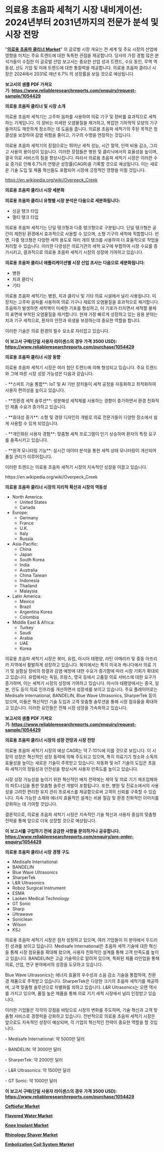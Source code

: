 <p><h1>의료용 초음파 세척기 시장 내비게이션: 2024년부터 2031년까지의 전문가 분석 및 시장 전망</h1></p><p>"<strong><a href="https://www.reliableresearchreports.com/medical-ultrasonic-cleaners-r1054429?utm_campaign=105&utm_medium=7&utm_source=Github&utm_content=ia&utm_term=09102024&utm_id=medical-ultrasonic-cleaners">의료용 초음파 클리너 Market</a></strong>" 의 글로벌 시장 개요는 전 세계 및 주요 시장의 산업에 영향을 미치는 주요 트렌드에 대한 독특한 관점을 제공합니다. 당사의 가장 경험 많은 분석가들이 수집한 이 글로벌 산업 보고서는 중요한 산업 성과 트렌드, 수요 동인, 무역 역동성, 선도 기업 및 미래 트렌드에 대한 통찰력을 제공합니다. 의료용 초음파 클리너 시장은 2024에서 2031로 매년 6.7% 의 성장률을 보일 것으로 예상됩니다.</p>
<p><strong>보고서의 샘플 PDF 가져오기:&nbsp;<a href="https://www.reliableresearchreports.com/enquiry/request-sample/1054429?utm_campaign=105&utm_medium=7&utm_source=Github&utm_content=ia&utm_term=09102024&utm_id=medical-ultrasonic-cleaners">https://www.reliableresearchreports.com/enquiry/request-sample/1054429</a></strong></p>
<p><strong>의료용 초음파 클리너 및 시장 소개</strong></p>
<p><p>의료용 초음파 세척기는 고주파 음파를 사용하여 의료 기구 및 장비를 효과적으로 세척하는 기계입니다. 이 장비는 미세한 오염물질을 제거하고, 복잡한 기하학적 모양의 기구들까지도 깨끗하게 청소하는 데 도움을 줍니다. 의료용 초음파 세척기의 주된 목적은 청결성을 보장하여 감염 위험을 줄이고, 기구의 수명을 연장하는 것입니다.</p><p>의료용 초음파 세척기의 장점으로는 뛰어난 세척 성능, 시간 절약, 인력 비용 감소, 그리고 사용의 용이성이 있습니다. 이러한 장점들은 병원 및 클리닉에서의 효율성을 높이며, 결국 의료 서비스의 질을 향상시킵니다. 따라서 의료용 초음파 세척기 시장은 이러한 수요 증가로 인해 6.7%의 연평균 성장률(CAGR)을 기록할 것으로 예상됩니다. 이는 새로운 기술 도입 및 제품 혁신들도 포함되어 시장에 긍정적인 영향을 미칠 것입니다.</p></p>
<p><a href="https://en.wikipedia.org/wiki/Overpeck_Creek?utm_campaign=105&utm_medium=7&utm_source=Github&utm_content=ia&utm_term=09102024&utm_id=medical-ultrasonic-cleaners">https://en.wikipedia.org/wiki/Overpeck_Creek</a></p>
<p><strong>의료용 초음파 클리너 시장 세분화</strong></p>
<p><strong>의료용 초음파 클리너 유형별 시장 분석은 다음으로 세분화됩니다:</strong></p>
<p><ul><li>싱글 탱크 타입</li><li>멀티 탱크 타입</li></ul></p>
<p><p>의료용 초음파 세척기는 단일 탱크형과 다중 탱크형으로 구분됩니다. 단일 탱크형은 공간이 제한된 환경에서 효과적으로 사용할 수 있으며, 소형 기구의 세척에 적합합니다. 반면, 다중 탱크형은 다양한 세척 용도로 여러 개의 탱크를 사용하여 더 효율적으로 작업을 처리할 수 있습니다. 이러한 다양성은 의료기관의 세척 요구에 부합하여 시장 수요를 증가시키고, 결과적으로 의료용 초음파 세척기 시장의 성장에 기여하고 있습니다.</p></p>
<p><strong>의료용 초음파 클리너 애플리케이션별 시장 산업 조사는 다음으로 세분화됩니다:</strong></p>
<p><ul><li>병원</li><li>치과 클리닉</li><li>기타</li></ul></p>
<p><p>의료용 초음파 세척기는 병원, 치과 클리닉 및 기타 의료 시설에서 널리 사용됩니다. 이 장치는 고주파 음파를 사용하여 의료 기구나 재료의 오염물질을 효과적으로 제거합니다. 초음파가 발생하면 세척액이 미세한 기포를 형성하고, 이 기포가 터지면서 세척할 물체의 표면에 부착된 오염물질을 제거합니다. 현재 가장 빠르게 성장하고 있는 응용 분야는 치과 기구 세척으로, 환자의 안전과 위생을 보장하는데 중요한 역할을 합니다. </p><p>이러한 기술은 의료 환경의 필수 요소로 자리잡고 있습니다.</p></p>
<p><strong>이 보고서 구매(단일 사용자 라이센스의 경우 가격 3500 USD): <a href="https://www.reliableresearchreports.com/purchase/1054429?utm_campaign=105&utm_medium=7&utm_source=Github&utm_content=ia&utm_term=09102024&utm_id=medical-ultrasonic-cleaners">https://www.reliableresearchreports.com/purchase/1054429</a></strong></p>
<p><strong>의료용 초음파 클리너 시장 동향</strong></p>
<p><p>의료용 초음파 세척기 시장은 여러 첨단 트렌드에 의해 형성되고 있습니다. 주요 트렌드와 그에 따른 시장 성장 가능성은 다음과 같습니다.</p><p>- **스마트 기술 통합**: IoT 및 AI 기반 장치들이 세척 공정을 자동화하고 최적화하여 사용자 편의성을 높이고 있습니다.  </p><p>- **친환경 세척 솔루션**: 생분해성 세척제를 사용하는 경향이 증가하면서 환경 친화적인 제품 수요가 증가하고 있습니다.  </p><p>- **휴대성 증가**: 소형 및 경량 디자인의 개발로 의료 전문가들이 다양한 장소에서 쉽게 사용할 수 있게 되었습니다.  </p><p>- **개인화된 사용자 경험**: 맞춤형 세척 프로그램이 인기 상승하며 환자의 특정 요구를 충족시키고 있습니다.  </p><p>- **원격 모니터링 기능**: 실시간 데이터 분석을 통한 세척 상태 모니터링이 개선되어 품질 관리가 이루어집니다.  </p><p>이러한 트렌드는 의료용 초음파 세척기 시장의 지속적인 성장을 이끌고 있습니다.</p></p>
<p>https://en.wikipedia.org/wiki/Overpeck_Creek</p>
<p><strong>의료용 초음파 클리너 시장의 지리적 확산과 시장의 역동성</strong></p>
<p><ul>
    <li>
        North America:
        <ul>
            <li>United States</li>
            <li>Canada</li>
        </ul>
    </li>
    <li>
        Europe:
        <ul>
            <li>Germany</li>
            <li>France</li>
            <li>U.K.</li>
            <li>Italy</li>
            <li>Russia</li>
        </ul>
    </li>
    <li>
        Asia-Pacific:
        <ul>
            <li>China</li>
            <li>Japan</li>
            <li>South Korea</li>
            <li>India</li>
            <li>Australia</li>
            <li>China Taiwan</li>
            <li>Indonesia</li>
            <li>Thailand</li>
            <li>Malaysia</li>
        </ul>
    </li>
    <li>
        Latin America:
        <ul>
            <li>Mexico</li>
            <li>Brazil</li>
            <li>Argentina Korea</li>
            <li>Colombia</li>
        </ul>
    </li>
    <li>
        Middle East & Africa:
        <ul>
            <li>Turkey</li>
            <li>Saudi</li>
            <li>Arabia</li>
            <li>UAE</li>
            <li>Korea</li>
        </ul>
    </li>
    </ul></p>
<p><p>의료용 초음파 세척기 시장은 북미, 유럽, 아시아 태평양, 라틴 아메리카 및 중동 아프리카 지역에서 활발하게 성장하고 있습니다. 북미에서는 특히 미국과 캐나다에서 의료 기기 및 실험실 장비의 청결과 감염 예방에 대한 수요가 증가함에 따라 시장 기회가 확대되고 있습니다. 유럽에서는 독일, 프랑스, 영국 등에서 고품질 의료 서비스에 대한 요구가 증가하며, 이는 세척기 시장의 성장에 기여하고 있습니다. 아시아 태평양에서는 중국, 일본, 인도 등이 의료 인프라를 개선하면서 성장세를 보이고 있습니다. 주요 플레이어로는 Medisafe International, BANDELIN, Blue Wave Ultrasonics, SharperTek 등이 있으며, 이들은 혁신적인 기술 도입과 고객 맞춤형 솔루션을 통해 시장 점유율을 확대하고 있습니다. 이러한 요인들은 전체 시장 성장을 가속화하고 있습니다.</p></p>
<p><strong>보고서의 샘플 PDF 가져오기:&nbsp;<a href="https://www.reliableresearchreports.com/enquiry/request-sample/1054429?utm_campaign=105&utm_medium=7&utm_source=Github&utm_content=ia&utm_term=09102024&utm_id=medical-ultrasonic-cleaners">https://www.reliableresearchreports.com/enquiry/request-sample/1054429</a></strong></p>
<p><strong>의료용 초음파 클리너 시장의 성장 전망과 시장 전망</strong></p>
<p><p>의료용 초음파 세척기 시장의 예상 CAGR는 약 7-10%에 이를 것으로 보입니다. 이 시장의 성장은 혁신적인 성장 동력에 의해 주도되고 있으며, 특히 의료기기 청소와 소독의 효율성을 높이는 새로운 기술이 주목받고 있습니다. 자동화 및 IoT 기술의 도입은 초음파 세척기의 정밀성과 안전성을 향상시켜 사용자 만족도를 높이고 있습니다.</p><p>시장 성장 가능성을 높이기 위한 혁신적인 배치 전략에는 제약 및 의료 기기 제조업체와의 파트너십을 통한 맞춤형 솔루션 개발이 포함됩니다. 또한, 병원 및 진료소에서의 사용성을 고려한 편리한 유지 관리 프로세스를 제공함으로써 고객의 신뢰를 구축할 수 있습니다. 지속 가능한 소재와 에너지 효율적인 설계는 비용 절감 및 환경 친화적인 이미지를 강화하는 데 기여할 것입니다. </p><p>결론적으로, 의료용 초음파 세척기 시장은 지속적인 기술 혁신과 사용자 중심의 맞춤형 전략을 통해 앞으로 더욱 성장할 것으로 예상됩니다.</p></p>
<p><strong>이 보고서를 구입하기 전에 궁금한 사항을 문의하거나 공유합니다. <a href="https://www.reliableresearchreports.com/enquiry/pre-order-enquiry/1054429?utm_campaign=105&utm_medium=7&utm_source=Github&utm_content=ia&utm_term=09102024&utm_id=medical-ultrasonic-cleaners">https://www.reliableresearchreports.com/enquiry/pre-order-enquiry/1054429</a></strong></p>
<p><strong>의료용 초음파 클리너 시장 경쟁 구도</strong></p>
<p><ul><li>Medisafe International</li><li>BANDELIN</li><li>Blue Wave Ultrasonics</li><li>SharperTek</li><li>L&R Ultrasonics</li><li>Roboz Surgical Instrument</li><li>ESMA</li><li>Laoken Medical Technology</li><li>GT Sonic</li><li>Sharp</li><li>Ultrawave</li><li>Soniclean</li><li>Wilson</li><li>KSJ</li></ul></p>
<p><p>의료용 초음파 세척기 시장은 점차 성장하고 있으며, 여러 기업들이 이 분야에서 두드러진 성과를 보이고 있습니다. Medisafe International은 초음파 세척 기술에 대한 혁신을 통해 시장 점유율을 확대해 왔으며, 사용자 친화적인 설계를 통해 고객 만족도를 높이고 있습니다. BANDELIN은 고급 기술력으로 알려져 있으며, 특화된 제품 라인업을 통해 의료, 산업, 연구 분야에서의 성장을 도모하고 있습니다.</p><p>Blue Wave Ultrasonics는 에너지 효율의 우수성과 소음 감소 기술을 통합하여, 친환경 제품으로 주목받고 있습니다. SharperTek은 다양한 크기의 초음파 세척기를 제공하며, 고객 맞춤형 솔루션으로 차별화를 꾀하고 있습니다. L&R Ultrasonics는 오랜 역사를 가지고 있으며, 품질 높은 제품을 통해 의료 기기 세척 시장에서 널리 인정받고 있습니다.</p><p>이러한 기업들은 각각의 강점을 바탕으로 시장의 변화를 주도하며, 기술 혁신과 고객 맞춤형 서비스로 경쟁력을 강화하고 있습니다. 전반적으로 의료용 초음파 세척기 시장은 앞으로도 지속적인 성장이 예상되며, 각 기업의 혁신적인 전략이 중요한 역할을 할 것입니다.</p><p>- Medisafe International: 약 5000만 달러</p><p>- BANDELIN: 약 3000만 달러</p><p>- SharperTek: 약 2000만 달러</p><p>- L&R Ultrasonics: 약 1500만 달러</p><p>- GT Sonic: 약 1000만 달러</p></p>
<p><strong>이 보고서 구매(단일 사용자 라이센스의 경우 가격 3500 USD): <a href="https://www.reliableresearchreports.com/purchase/1054429?utm_campaign=105&utm_medium=7&utm_source=Github&utm_content=ia&utm_term=09102024&utm_id=medical-ultrasonic-cleaners">https://www.reliableresearchreports.com/purchase/1054429</a></strong></p>
<p><strong><p><a href="https://www.linkedin.com/pulse/ceftiofur-market-research-report-exploring-size-revenue-analysis-gg8af?utm_campaign=105&utm_medium=7&utm_source=Github&utm_content=ia&utm_term=09102024&utm_id=medical-ultrasonic-cleaners">Ceftiofur Market</a></p><p><a href="https://issuu.com/reportprime-2/docs/flavored-water-market-size-2030.ppt_bbc9ee2bee8e57?utm_campaign=105&utm_medium=7&utm_source=Github&utm_content=ia&utm_term=09102024&utm_id=medical-ultrasonic-cleaners">Flavored Water Market</a></p><p><a href="https://www.linkedin.com/pulse/knee-implant-market-trends-strategic-insights-2024-2031-u9fff?utm_campaign=105&utm_medium=7&utm_source=Github&utm_content=ia&utm_term=09102024&utm_id=medical-ultrasonic-cleaners">Knee Implant Market</a></p><p><a href="https://github.com/bramarquesw0f/Market-Research-Report-List-1/blob/main/rhinology-shaver-market.md?utm_campaign=105&utm_medium=7&utm_source=Github&utm_content=ia&utm_term=09102024&utm_id=medical-ultrasonic-cleaners">Rhinology Shaver Market</a></p><p><a href="https://github.com/el6kb8hanel/Market-Research-Report-List-1/blob/main/embolization-coil-system-market.md?utm_campaign=105&utm_medium=7&utm_source=Github&utm_content=ia&utm_term=09102024&utm_id=medical-ultrasonic-cleaners">Embolization Coil System Market</a></p></strong></p>
<p></p>